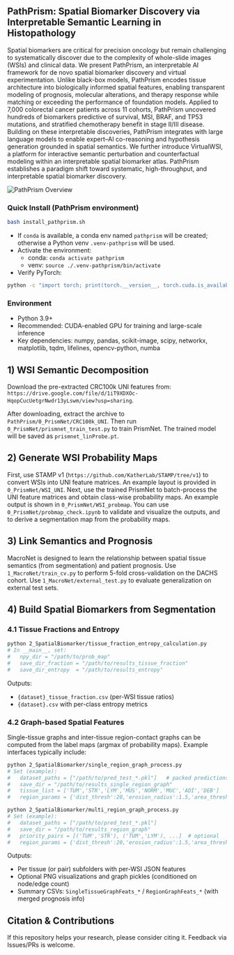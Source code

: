## PathPrism: Spatial Biomarker Discovery via Interpretable Semantic Learning in Histopathology

Spatial biomarkers are critical for precision oncology but remain challenging to systematically discover due to the complexity of whole-slide images (WSIs) and clinical data. We present PathPrism, an interpretable AI framework for de novo spatial biomarker discovery and virtual experimentation. Unlike black-box models, PathPrism encodes tissue architecture into biologically informed spatial features, enabling transparent modeling of prognosis, molecular alterations, and therapy response while matching or exceeding the performance of foundation models. Applied to 7,000 colorectal cancer patients across 11 cohorts, PathPrism uncovered hundreds of biomarkers predictive of survival, MSI, BRAF, and TP53 mutations, and stratified chemotherapy benefit in stage II/III disease. Building on these interpretable discoveries, PathPrism integrates with large language models to enable expert–AI co-reasoning and hypothesis generation grounded in spatial semantics. We further introduce VirtualWSI, a platform for interactive semantic perturbation and counterfactual modeling within an interpretable spatial biomarker atlas. PathPrism establishes a paradigm shift toward systematic, high-throughput, and interpretable spatial biomarker discovery.

![PathPrism Overview](assets/figure1_new2.png)

### Quick Install (PathPrism environment)
```bash
bash install_pathprism.sh
```
- If `conda` is available, a conda env named `pathprism` will be created; otherwise a Python venv `.venv-pathprism` will be used.
- Activate the environment:
  - conda: `conda activate pathprism`
  - venv: `source ./.venv-pathprism/bin/activate`
- Verify PyTorch:
```bash
python -c "import torch; print(torch.__version__, torch.cuda.is_available())"
```


### Environment
- Python 3.9+
- Recommended: CUDA-enabled GPU for training and large-scale inference
- Key dependencies: numpy, pandas, scikit-image, scipy, networkx, matplotlib, tqdm, lifelines, opencv-python, numba





## 1) WSI Semantic Decomposition
Download the pre-extracted CRC100k UNI features from:
`https://drive.google.com/file/d/1iT9XDXOc-HqopCucUetgrNwdr13yLswm/view?usp=sharing`.

After downloading, extract the archive to `PathPrism/0_PrismNet/CRC100k_UNI`.
Then run `0_PrismNet/prismnet_train_test.py` to train PrismNet. The trained model will be saved as `prismnet_linProbe.pt`.



## 2) Generate WSI Probability Maps
First, use STAMP v1 (`https://github.com/KatherLab/STAMP/tree/v1`) to convert WSIs into UNI feature matrices. An example layout is provided in `0_PrismNet/WSI_UNI`.
Next, use the trained PrismNet to batch-process the UNI feature matrices and obtain class-wise probability maps. An example output is shown in `0_PrismNet/WSI_probmap`.
You can use `0_PrismNet/probmap_check.ipynb` to validate and visualize the outputs, and to derive a segmentation map from the probability maps.



## 3) Link Semantics and Prognosis
MacroNet is designed to learn the relationship between spatial tissue semantics (from segmentation) and patient prognosis.
Use `1_MacroNet/train_cv.py` to perform 5-fold cross-validation on the DACHS cohort.
Use `1_MacroNet/external_test.py` to evaluate generalization on external test sets.


## 4) Build Spatial Biomarkers from Segmentation

### 4.1 Tissue Fractions and Entropy
```bash
python 2_SpatialBiomarker/tissue_fraction_entropy_calculation.py
# In __main__, set:
#   npy_dir = "/path/to/prob_map"
#   save_dir_fraction = "/path/to/results_tissue_fraction"
#   save_dir_entropy  = "/path/to/results_entropy"
```
Outputs:
- `{dataset}_tissue_fraction.csv` (per-WSI tissue ratios)
- `{dataset}.csv` with per-class entropy metrics 

### 4.2 Graph-based Spatial Features
Single-tissue graphs and inter-tissue region-contact graphs can be computed from the label maps (argmax of probability maps). Example interfaces typically include:

```bash
python 2_SpatialBiomarker/single_region_graph_process.py
# Set (example):
#   dataset_paths = ["/path/to/pred_test_*.pkl"]   # packed predictions incl. paths and outcomes
#   save_dir = "/path/to/results_single_region_graph"
#   tissue_list = ['TUM','STR','LYM','MUS','NORM','MUC','ADI','DEB']
#   region_params = {'dist_thresh':20,'erosion_radius':1.5,'area_thresh':2000,'block_size':30}

python 2_SpatialBiomarker/multi_region_graph_process.py
# Set (example):
#   dataset_paths = ["/path/to/pred_test_*.pkl"]
#   save_dir = "/path/to/results_region_graph"
#   priority_pairs = [('TUM','STR'), ('TUM','LYM'), ...]  # optional
#   region_params = {'dist_thresh':20,'erosion_radius':1.5,'area_thresh':2000,'block_size':30}
```

Outputs:
- Per tissue (or pair) subfolders with per-WSI JSON features
- Optional PNG visualizations and graph pickles (conditioned on node/edge count)
- Summary CSVs: `SingleTissueGraphFeats_*` / `RegionGraphFeats_*` (with merged prognosis info)




## Citation & Contributions
If this repository helps your research, please consider citing it. Feedback via Issues/PRs is welcome.


